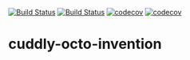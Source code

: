 [![Build Status](https://travis-ci.org/sharm387/cuddly-octo-invention.svg?branch=master)](https://travis-ci.org/sharm387/cuddly-octo-invention)
[![Build Status](https://travis-ci.org/sharm387/cuddly-octo-invention.svg?branch=master)](https://travis-ci.org/sharm387/cuddly-octo-invention)
[![codecov](https://codecov.io/gh/sharm387/cuddly-octo-invention/branch/master/graph/badge.svg)](https://codecov.io/gh/sharm387/cuddly-octo-invention)
[![codecov](https://codecov.io/gh/sharm387/cuddly-octo-invention/branch/master/graph/badge.svg)](https://codecov.io/gh/sharm387/cuddly-octo-invention)

# cuddly-octo-invention
